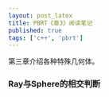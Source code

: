 ```yaml
---
layout: post_latex
title: PBRT《章3》阅读笔记
published: true
tags: ['c++', 'pbrt']
---
```


第三章介绍各种特殊几何体。


### Ray与Sphere的相交判断

